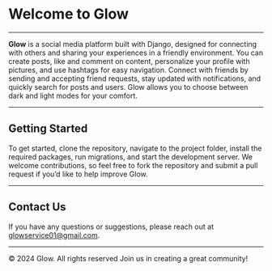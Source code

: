 <h1>Welcome to Glow</h1>

<hr>

<p><strong>Glow</strong> is a social media platform built with Django, designed for connecting with others and sharing your experiences in a friendly environment. You can create posts, like and comment on content, personalize your profile with pictures, and use hashtags for easy navigation. Connect with friends by sending and accepting friend requests, stay updated with notifications, and quickly search for posts and users. Glow allows you to choose between dark and light modes for your comfort.</p>

<hr>

<h2>Getting Started</h2>

<p>To get started, clone the repository, navigate to the project folder, install the required packages, run migrations, and start the development server. We welcome contributions, so feel free to fork the repository and submit a pull request if you’d like to help improve Glow.</p>

<hr>

<h2>Contact Us</h2>

<p>If you have any questions or suggestions, please reach out at <a href="mailto:glowservice01@gmail.com">glowservice01@gmail.com</a>.</p>

<hr>

<p>© 2024 Glow. All rights reserved Join us in creating a great community!</p>
